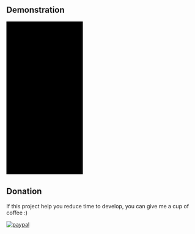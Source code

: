 
## Demonstration
<img src="/SVID-20210304-081204-1.gif" width="200" height="400" />

## Donation
If this project help you reduce time to develop, you can give me a cup of coffee :) 

[![paypal](https://www.paypalobjects.com/en_US/i/btn/btn_donateCC_LG.gif)](https://paypal.me/vasilievi)
